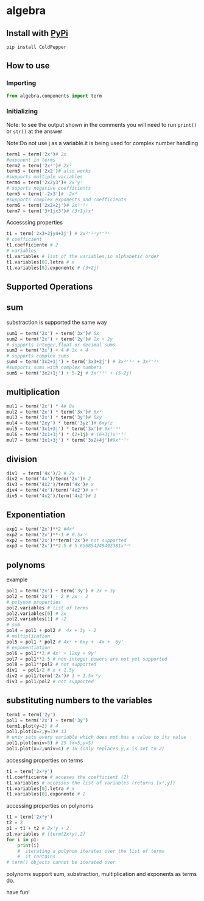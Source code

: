# algebra

##  Install with [PyPi](https://pypi.org/)
```
pip install ColdPepper
```

## How to use
### Importing
```python
from algebra.components import term
```
### Initializing
Note: to see the output shown in the comments you will need to run `print()` or `str()` at the answer

Note:Do not use j as a variable.it is being used for complex number handling
```python
term1 = term('2x')# 2x
#exponent in terms
term2 = term('2x²')# 2x²
term3 = term('2x2')# also works
#supports multiple variables
term4 = term('2x2y3')# 2x²y³
# suports negative coefficients
term5 = term('-2x3')# -2x³
#supports complex exponents and coefficients
term6 = term('2x2+2j')# 2x²⁺²ⁱ
term7 = term('3+1jx3')# (3+1j)x³
```
Accesssing properties
```python
t1 = term('2x3+2jy4+3j') # 2x³⁺²ⁱy⁴⁺³ⁱ
# coefficient
t1.coefficiente # 2
# variables
t1.variables # list of the variables,in alphabetic order
t1.variables[0].letra # x
t1.variables[0].exponente # (3+2j)
```
## Supported Operations 
sum 
---
substraction is supported the same way
```python
sum1 = term('2x') + term('3x')# 5x
sum2 = term('2x') + term('2y')# 2x + 2y
# supports integer,float or decimal sums
sum3 = term('3x') + 4 # 3x + 4
# supports complex sums
sum4 = term('3x2+1j') + term('3x3+2j') # 3x²⁺¹ⁱ + 3x³⁺²ⁱ
#supports sums with complex numbers
sum5 = term('3x2+1j') + 5-2j # 3x²⁺¹ⁱ + (5-2j)
```
 multiplication
 ---
```python
mul1 = term('2x') * 4# 8x
mul2 = term('2x') * term('3x')# 6x²
mul3 = term('2x') * term('3y')# 6xy
mul4 = term('2xy') * term('3yz')# 6xy²z
mul5 = term('3x1+3j') * term('3x')# 9x²⁺³ⁱ
mul6 = term('3x1+3j') * (2+1j) # (6+3j)x¹⁺³ⁱ
mul7 = term('3x1+3j') * term('3x2+4j')#9x³⁺⁷ⁱ
```
division
---
```python
div1  = term('4x')/2 # 2x
div2 = term('4x')/term('2x')# 2
div3 = term('4x2')/term('4x')# x
div4 = term('4x')/term('4x2')# xᐨ¹
div5 = term('4x2')/term('4x2')# 1
```

Exponentiation
---
```python
exp1 = term('2x')**2 #4x²
exp2 = term('2x')**-1 # 0.5xᐨ¹
exp2 = term('2x')**term('2x')# not supported
exp3 = term('2x')**2.5 # 5.656854249492381x⁵ᐟ²
```
polynoms
---
example
```python
pol1 = term('2x') + term('3y') # 2x + 3y
pol2 = term('2x') - 2 # 2x - 2
# polynom properties
pol2.variables # list of terms
pol2.variables[0] # 2x
pol2.variables[1] # -2
# sum
pol4 = pol1 + pol2 #  4x + 3y - 2
# multiplication
pol5 = pol1 * pol2 # 4x² + 6xy + -4x + -6y'
# exponentiation
pol6 = pol1**2 # 4x² + 12xy + 9y²
pol7 = pol1**2.5 # non-integer powers are not yet supported
pol8 = pol1**pol2 # not supported
div1  = pol1/2 # x + 1.5y
div2 = pol1/term('2x')# 1 + 1.5xᐨ¹y
div3 = pol1/pol2 # not supported
```
substituting numbers to the variables
---
```python
term1 = term('2y')
pol1 = term('2x') + term('3y')
term1.plot(y=2) # 4
pol1.plot(x=2,y=3)# 13
# univ sets every variable which does not has a value to its value
pol1.plot(univ=5) # 25 (x=5,y=5)
pol1.plot(x=2,univ=4) # 16 (only replaces y,x is set to 2)
```
accessing properties on terms
```python
t1 = term('2x²y')
t1.coefficiente # acceses the coefficient (2)
t1.variables # accesses the list of variables (returns [x²,y])
t1.variables[0].letra # x
t1.variables[0].exponente # 2
```
accessing properties on polynoms
```python
t1 = term('2x²y')
t2 = 2
p1 = t1 + t2 # 2x²y + 2
p1.variables # [term(2x²y),2]
for i in p1:
    print(i) 
    #  iterating a polynom iterates over the list of terms
    #  it contains 
# term() objects cannot be iterated over
```
polynoms support sum, substraction, multiplication and exponents as terms do.


have fun!









